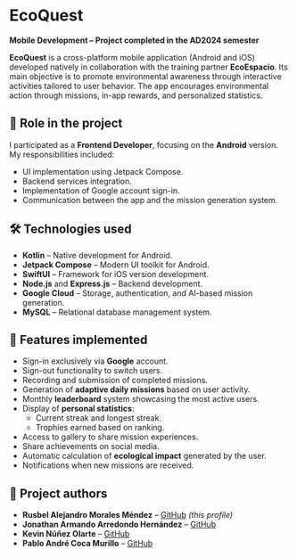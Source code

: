# EcoQuest  
**Mobile Development – Project completed in the AD2024 semester**

**EcoQuest** is a cross-platform mobile application (Android and iOS) developed natively in collaboration with the training partner **EcoEspacio**. Its main objective is to promote environmental awareness through interactive activities tailored to user behavior. The app encourages environmental action through missions, in-app rewards, and personalized statistics.

## 📱 Role in the project

I participated as a **Frontend Developer**, focusing on the **Android** version.  
My responsibilities included:

- UI implementation using Jetpack Compose.
- Backend services integration.
- Implementation of Google account sign-in.
- Communication between the app and the mission generation system.

## 🛠 Technologies used

- **Kotlin** – Native development for Android.
- **Jetpack Compose** – Modern UI toolkit for Android.
- **SwiftUI** – Framework for iOS version development.
- **Node.js** and **Express.js** – Backend development.
- **Google Cloud** – Storage, authentication, and AI-based mission generation.
- **MySQL** – Relational database management system.

## 🚀 Features implemented

- Sign-in exclusively via **Google** account.
- Sign-out functionality to switch users.
- Recording and submission of completed missions.
- Generation of **adaptive daily missions** based on user activity.
- Monthly **leaderboard** system showcasing the most active users.
- Display of **personal statistics**:
  - Current streak and longest streak.
  - Trophies earned based on ranking.
- Access to gallery to share mission experiences.
- Share achievements on social media.
- Automatic calculation of **ecological impact** generated by the user.
- Notifications when new missions are received.

## 👥 Project authors

- **Rusbel Alejandro Morales Méndez** – [GitHub](#) *(this profile)*
- **Jonathan Armando Arredondo Hernández** – [GitHub](https://github.com/jonar12)
- **Kevin Núñez Olarte** – [GitHub](https://github.com/KevNunez5)
- **Pablo André Coca Murillo** – [GitHub](https://github.com/PACM-an)

